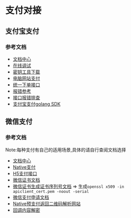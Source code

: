 
# 支付对接

## 支付宝支付


### 参考文档
- [文档中心](https://b.alipay.com/page/doccenter)
- [在线调试](https://open.alipay.com/api/apiDebug?frontProdCode=I1080300001000041313&backProdCode=I1011000100000000004&apiNames=alipay.trade.app.pay)
- [密钥工具下载](https://opendocs.alipay.com/common/02kipk?pathHash=0d20b438)
- [电脑网站支付](https://opendocs.alipay.com/open/270/105898?pathHash=b3b2b667&ref=api)
- [统一下单接口](https://opendocs.alipay.com/open/028r8t?pathHash=8e24911d&ref=api&scene=22)
- [报错参考](https://opendocs.alipay.com/support/01raxa)
- [接口报错排查](https://openhome.alipay.com/api/errCheck)
- [支付宝支付golang SDK](https://github.com/smartwalle/alipay/)


## 微信支付


### 参考文档
Note:每种支付有自己的适用场景,具体的请自行查阅文档选择
- [文档中心](https://pay.weixin.qq.com/wiki/doc/apiv3/wxpay/pages/index.shtml)
- [Native支付](https://pay.weixin.qq.com/wiki/doc/apiv3/apis/chapter3_4_1.shtml)
- [H5支付接口](https://pay.weixin.qq.com/wiki/doc/apiv3/open/pay/chapter2_6_3.shtml)
- [微信证书文档](https://pay.weixin.qq.com/wiki/doc/apiv3/open/pay/wechatpay5_0.shtml)
- [微信证书生成证书序列号文档](https://pay.weixin.qq.com/wiki/doc/apiv3/wechatpay/wechatpay7_0.shtml) => 生成`openssl x509 -in apiclient_cert.pem -noout -serial`
- [微信支付申请文档](https://pay.weixin.qq.com/wiki/doc/apiv3/open/pay/chapter2_5_1.shtml#part-4)
- [Native预支付返回二维码解析网站](https://www.wwei.cn/)
- [回调内容解密](https://wechatpay-api.gitbook.io/wechatpay-api-v3/qian-ming-zhi-nan-1/zheng-shu-he-hui-tiao-bao-wen-jie-mi)
